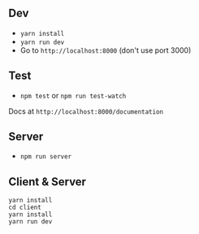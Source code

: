 ## Dev
* `yarn install`
* `yarn run dev`
* Go to `http://localhost:8000` (don't use port 3000)

## Test
* `npm test` or `npm run test-watch`

Docs at `http://localhost:8000/documentation`

## Server
* `npm run server`

## Client & Server

```
yarn install
cd client
yarn install
yarn run dev
```
